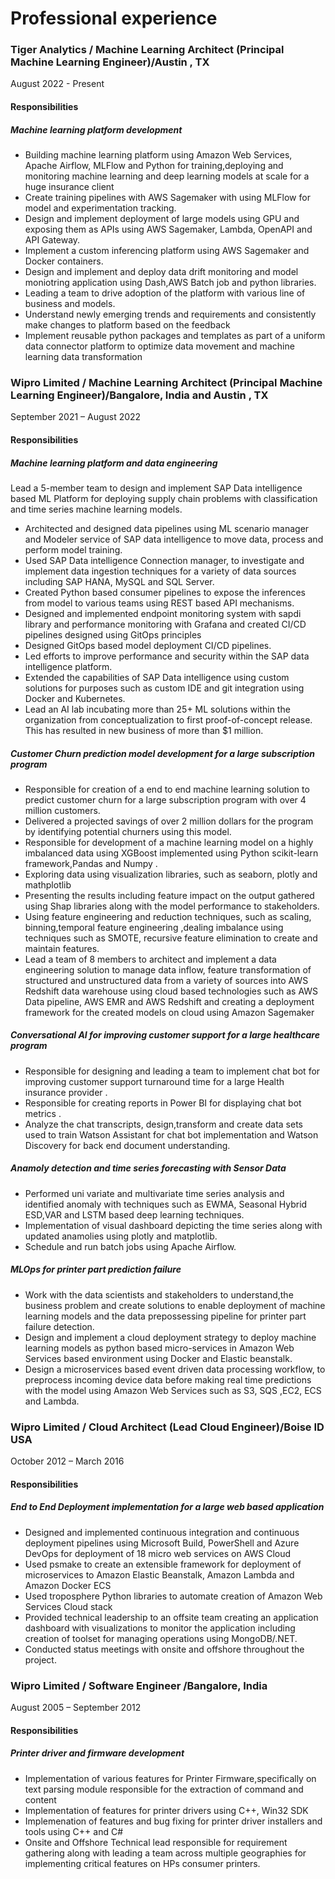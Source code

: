 # Professional experience

### Tiger Analytics / Machine Learning Architect (Principal Machine Learning Engineer)/Austin , TX 

August 2022 - Present

#### Responsibilities
##### Machine learning platform development 
* Building machine learning platform using Amazon Web Services, Apache Airflow, MLFlow and Python for training,deploying and monitoring machine learning and deep learning models at scale for a huge insurance client
* Create training pipelines with AWS Sagemaker with using MLFlow for model and experimentation tracking.
* Design and implement deployment of large models using GPU and exposing them as APIs using AWS Sagemaker,
Lambda, OpenAPI and API Gateway.
* Implement a custom inferencing platform using AWS Sagemaker and Docker containers.
* Design and implement and deploy data drift monitoring and model moniotring application using Dash,AWS Batch job
and python libraries.
* Leading a team to drive adoption of the platform with various line of business and models.
* Understand newly emerging trends and requirements and consistently make changes to platform based on the
feedback
* Implement reusable python packages and templates as part of a uniform data connector platform to optimize data
movement and machine learning data transformation

### Wipro Limited / Machine Learning Architect (Principal Machine Learning Engineer)/Bangalore, India and Austin  , TX 

September 2021 – August 2022

#### Responsibilities
##### Machine learning platform and data engineering 
 Lead a 5-member team to design and implement SAP Data intelligence based ML Platform for deploying supply chain problems with classification and time series machine learning models.
* Architected and designed data pipelines using ML scenario manager and Modeler service of SAP data intelligence to move data, process and perform model training.
* Used SAP Data intelligence Connection manager, to investigate and implement data ingestion techniques for a variety of data sources including SAP HANA, MySQL and SQL Server.
* Created Python based consumer pipelines to expose the inferences from model to various teams using REST based API mechanisms.
* Designed and implemented endpoint monitoring system with sapdi library and performance monitoring with Grafana and created CI/CD pipelines designed using GitOps principles
* Designed GitOps based model deployment CI/CD pipelines.
* Led efforts to improve performance and security within the SAP data intelligence platform.
* Extended the capabilities of SAP Data intelligence using custom solutions for purposes such as custom IDE and git
integration using Docker and Kubernetes.
* Lead an AI lab incubating more than 25+ ML solutions within the organization from conceptualization to first proof-of-concept release. This has resulted in new business of more than $1 million.
##### Customer Churn prediction model development for a large subscription program
* Responsible for creation of a end to end machine learning solution to predict customer churn for a large subscription program with over 4 million customers.
* Delivered a projected savings of over 2 million dollars for the program by identifying potential churners using this model.
* Responsible for development of a machine learning model on a highly imbalanced data using XGBoost implemented using Python scikit-learn framework,Pandas and Numpy .
* Exploring data using visualization libraries, such as seaborn, plotly and mathplotlib
* Presenting the results including feature impact on the output gathered using Shap libraries along with the model
performance to stakeholders.
* Using feature engineering and reduction techniques, such as scaling, binning,temporal feature engineering ,dealing
imbalance using techniques such as SMOTE, recursive feature elimination to create and maintain features.
* Lead a team of 8 members to architect and implement a data engineering solution to manage data inflow, feature
transformation of structured and unstructured data from a variety of sources into AWS Redshift data warehouse using cloud based technologies such as AWS Data pipeline, AWS EMR and AWS Redshift and creating a deployment framework for the created models on cloud using Amazon Sagemaker
##### Conversational AI for improving customer support for a large healthcare program
* Responsible for designing and leading a team to implement chat bot for improving customer support turnaround time for a large Health insurance provider .
* Responsible for creating reports in Power BI for displaying chat bot metrics .
* Analyze the chat transcripts, design,transform and create data sets used to train Watson Assistant for chat bot
implementation and Watson Discovery for back end document understanding.
##### Anamoly detection and time series forecasting with Sensor Data
* Performed uni variate and multivariate time series analysis and identified anomaly with techniques such as EWMA, Seasonal Hybrid ESD,VAR and LSTM based deep learning techniques.
* Implementation of visual dashboard depicting the time series along with updated anamolies using plotly and matplotlib.
* Schedule and run batch jobs using Apache Airflow. 
##### MLOps for printer part prediction failure
* Work with the data scientists and stakeholders to understand,the business problem and create solutions to enable
deployment of machine learning models and the data prepossessing pipeline for printer part failure detection.
* Design and implement a cloud deployment strategy to deploy machine learning models as python based
micro-services in Amazon Web Services based environment using Docker and Elastic beanstalk.
* Design a microservices based event driven data processing workflow, to preprocess incoming device data before
making real time predictions with the model using Amazon Web Services such as S3, SQS ,EC2, ECS and Lambda.


### Wipro Limited / Cloud  Architect (Lead Cloud Engineer)/Boise ID USA

October 2012 – March 2016

#### Responsibilities

##### End to End Deployment implementation for a large web based application
* Designed and implemented continuous integration and continuous deployment pipelines using Microsoft Build, PowerShell and Azure DevOps for deployment of 18 micro web services on AWS Cloud
* Used psmake to create an extensible framework for deployment of microservices to Amazon Elastic Beanstalk, Amazon Lambda and Amazon Docker ECS
* Used troposphere Python libraries to automate creation of Amazon Web Services Cloud stack
* Provided technical leadership to an offsite team creating an application dashboard with visualizations to monitor the
application including creation of toolset for managing operations using MongoDB/.NET.
* Conducted status meetings with onsite and offshore throughout the project.

### Wipro Limited / Software Engineer /Bangalore, India 

August 2005 – September 2012

#### Responsibilities

##### Printer driver and firmware development

* Implementation of various features for Printer Firmware,specifically on text parsing module responsible for the extraction of command and content
* Implementation of features for printer drivers using C++, Win32 SDK
* Implemenation of features and bug fixing for printer driver installers and tools using C++ and C#
* Onsite and Offshore Technical lead responsible for requirement gathering along with leading a team across multiple geographies for implementing critical features on HPs consumer printers.
